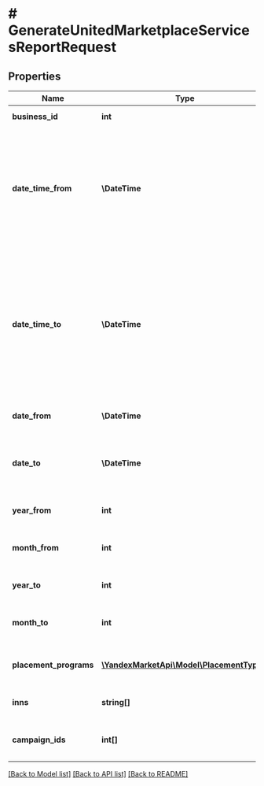 # # GenerateUnitedMarketplaceServicesReportRequest

## Properties

Name | Type | Description | Notes
------------ | ------------- | ------------- | -------------
**business_id** | **int** | Идентификатор бизнеса. |
**date_time_from** | **\DateTime** | {% note warning \&quot;Этот параметр устарел\&quot; %}  Не используйте его.  {% endnote %}  Начало периода, включительно. | [optional]
**date_time_to** | **\DateTime** | {% note warning \&quot;Этот параметр устарел\&quot; %}  Не используйте его.  {% endnote %}  Конец периода, включительно. Максимальный период — 3 месяца. | [optional]
**date_from** | **\DateTime** | Начало периода, включительно. | [optional]
**date_to** | **\DateTime** | Конец периода, включительно. Максимальный период — 3 месяца. | [optional]
**year_from** | **int** | Начальный год формирования акта. | [optional]
**month_from** | **int** | Начальный номер месяца формирования акта. | [optional]
**year_to** | **int** | Конечный год формирования акта. | [optional]
**month_to** | **int** | Конечный номер месяца формирования акта. | [optional]
**placement_programs** | [**\YandexMarketApi\Model\PlacementType[]**](PlacementType.md) | Список моделей, которые нужны в отчете. | [optional]
**inns** | **string[]** | Список ИНН, которые нужны в отчете. | [optional]
**campaign_ids** | **int[]** | Список магазинов, которые нужны в отчете. | [optional]

[[Back to Model list]](../../README.md#models) [[Back to API list]](../../README.md#endpoints) [[Back to README]](../../README.md)
